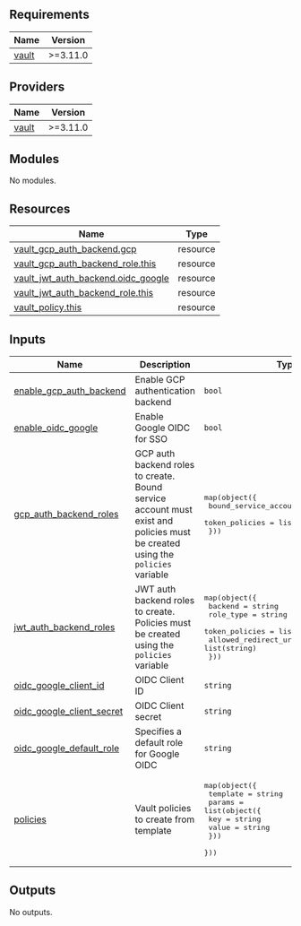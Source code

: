 <!-- BEGIN_TF_DOCS -->
## Requirements

| Name | Version |
|------|---------|
| <a name="requirement_vault"></a> [vault](#requirement\_vault) | >=3.11.0 |

## Providers

| Name | Version |
|------|---------|
| <a name="provider_vault"></a> [vault](#provider\_vault) | >=3.11.0 |

## Modules

No modules.

## Resources

| Name | Type |
|------|------|
| [vault_gcp_auth_backend.gcp](https://registry.terraform.io/providers/hashicorp/vault/latest/docs/resources/gcp_auth_backend) | resource |
| [vault_gcp_auth_backend_role.this](https://registry.terraform.io/providers/hashicorp/vault/latest/docs/resources/gcp_auth_backend_role) | resource |
| [vault_jwt_auth_backend.oidc_google](https://registry.terraform.io/providers/hashicorp/vault/latest/docs/resources/jwt_auth_backend) | resource |
| [vault_jwt_auth_backend_role.this](https://registry.terraform.io/providers/hashicorp/vault/latest/docs/resources/jwt_auth_backend_role) | resource |
| [vault_policy.this](https://registry.terraform.io/providers/hashicorp/vault/latest/docs/resources/policy) | resource |

## Inputs

| Name | Description | Type | Default | Required |
|------|-------------|------|---------|:--------:|
| <a name="input_enable_gcp_auth_backend"></a> [enable\_gcp\_auth\_backend](#input\_enable\_gcp\_auth\_backend) | Enable GCP authentication backend | `bool` | `false` | no |
| <a name="input_enable_oidc_google"></a> [enable\_oidc\_google](#input\_enable\_oidc\_google) | Enable Google OIDC for SSO | `bool` | `false` | no |
| <a name="input_gcp_auth_backend_roles"></a> [gcp\_auth\_backend\_roles](#input\_gcp\_auth\_backend\_roles) | GCP auth backend roles to create. Bound service account must exist and policies must be created using the `policies` variable | <pre>map(object({<br>    bound_service_accounts = list(string)<br>    token_policies = list(string)<br>  }))</pre> | `{}` | no |
| <a name="input_jwt_auth_backend_roles"></a> [jwt\_auth\_backend\_roles](#input\_jwt\_auth\_backend\_roles) | JWT auth backend roles to create. Policies must be created using the `policies` variable | <pre>map(object({<br>    backend = string<br>    role_type = string<br>    token_policies = list(string)<br>    allowed_redirect_uris = list(string)<br>  }))</pre> | `{}` | no |
| <a name="input_oidc_google_client_id"></a> [oidc\_google\_client\_id](#input\_oidc\_google\_client\_id) | OIDC Client ID | `string` | `null` | no |
| <a name="input_oidc_google_client_secret"></a> [oidc\_google\_client\_secret](#input\_oidc\_google\_client\_secret) | OIDC Client secret | `string` | `null` | no |
| <a name="input_oidc_google_default_role"></a> [oidc\_google\_default\_role](#input\_oidc\_google\_default\_role) | Specifies a default role for Google OIDC | `string` | `null` | no |
| <a name="input_policies"></a> [policies](#input\_policies) | Vault policies to create from template | <pre>map(object({<br>    template = string<br>    params = list(object({<br>      key = string<br>      value = string<br>    }))<br>  }))</pre> | `{}` | no |

## Outputs

No outputs.
<!-- END_TF_DOCS -->